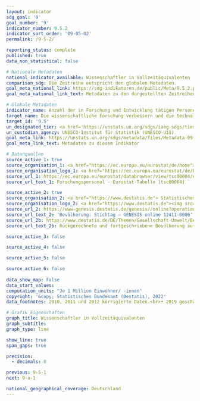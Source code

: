 ```yaml
---
layout: indicator    
sdg_goal: '9'    
goal_number: '9'    
indicator_number: 9.5.2    
indicator_sort_order: '09-05-02'    
permalink: /9-5-2/    

reporting_status: complete    
published: true    
data_non_statistical: false    

# Nationale Metadaten    
national_indicator_available: Wissenschaftler in Vollzeitäquivalenten    
comparison_sdg: Die Zeitreihe entspricht den globalen Metadaten.    
goal_meta_national_link: https://sdg-indikatoren.de/public/Meta/9.5.2.pdf
goal_meta_national_link_text: Metadaten zu den dargestellten Zeitreihen    

# Globale Metadaten    
indicator_name: Anzahl der in Forschung und Entwicklung tätigen Personen (in Vollzeitäquivalenten) je Million Einwohner/ -innen    
target_name: Die wissenschaftliche Forschung verbessern und die technologischen Kapazitäten der Industriesektoren in allen Ländern und insbesondere in den Entwicklungsländern ausbauen und zu diesem Zweck bis 2030 unter anderem Innovationen fördern und die Anzahl der im Bereich Forschung und Entwicklung tätigen Personen je 1 Million Menschen sowie die öffentlichen und privaten Ausgaben für Forschung und Entwicklung beträchtlich erhöhen    
target_id: '9.5'    
un_designated_tier: <a href='https://unstats.un.org/sdgs/iaeg-sdgs/tier-classification/' title='Klicken Sie hier um weitere Informationen zur UN-Tier-Klassifikation zu erhalten.'  target='_blank'>Tier I</a>    
un_custodian_agency: UNESCO-Institut für Statistik (UNESCO-UIS)    
goal_meta_link: https://unstats.un.org/sdgs/metadata/files/Metadata-09-05-02.pdf    
goal_meta_link_text: Metadaten zu diesem Indikator        

# Datenquellen
source_active_1: true
source_organisation_1: <a href="https://ec.europa.eu/eurostat/de/home"> Statisches Amt der Europäischen Union (Eurostat) </a>
source_organisation_logo_1: <a href="https://ec.europa.eu/eurostat/de/home"><img src="https://g205sdgs.github.io/sdg-indicators/public/OrgImgDe/eurostat.png" alt="Logo eurostat" style="height:60px; width:148px"/></a>
source_url_1: https://ec.europa.eu/eurostat/databrowser/view/tsc00004/default/table?lang=de
source_url_text_1: Forschungspersonal - Eurostat-Tabelle [tsc00004]

source_active_2: true
source_organisation_2: <a href="https://www.destatis.de"> Statistisches Bundesamt (Destatis) </a>
source_organisation_logo_2: <a href="https://www.destatis.de"><img src="https://g205sdgs.github.io/sdg-indicators/public/OrgImgDe/destatis.png" alt="Logo destatis" style="height:60px; width:148px"/></a>
source_url_2: https://www-genesis.destatis.de/genesis//online?operation=table&code=12411-0006
source_url_text_2: 'Bevölkerung: Stichtag – GENESIS online 12411-0006'
source_url_2b: https://www.destatis.de/DE/Themen/Gesellschaft-Umwelt/Bevoelkerung/Bevoelkerungsstand/_inhalt.html#sprg233540
source_url_text_2b: Rückgerechnete und fortgeschriebene Bevölkerung auf Grundlage des Zensus 2011 - 1991 bis 2011

source_active_3: false

source_active_4: false

source_active_5: false

source_active_6: false
    
data_show_map: False    
data_start_values:     
computation_units: "Je 1 Million Einwohner/ -innen"    
copyright: '&copy; Statistisches Bundesamt (Destatis), 2022'    
data_footnotes: 2010, 2011 und 2012 korrigierte Daten.<br>• 2019 geschätzte Daten.<br>• Für 2010 wurde die Bevölkerung anhand des Zensus 2011 sowie der Wanderungs-, Geburten- und Sterbestatistiken zurückgerechnet.    

# Grafik Eigenschaften    
graph_title: Wissenschaftler in Vollzeitäquivalenten
graph_subtitle:     
graph_type: line    

show_line: true
span_gaps: true

precision:
  - decimals: 0    

previous: 9-5-1    
next: 9-a-1    

national_geographical_coverage: Deutschland    
---
```


<span></span>